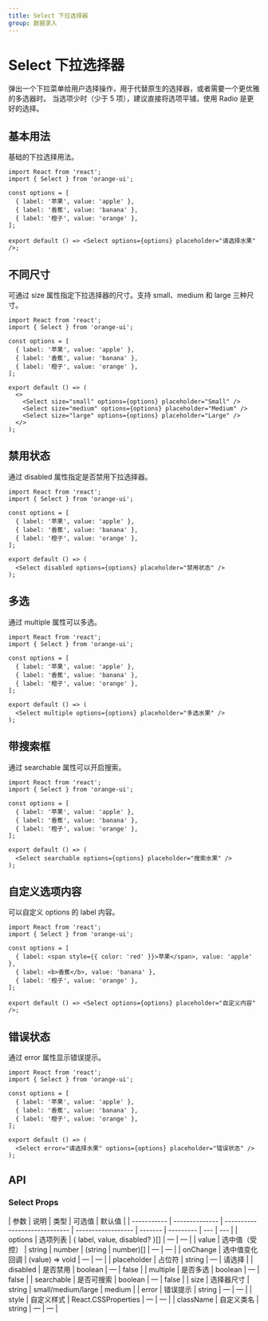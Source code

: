 ```yaml
---
title: Select 下拉选择器
group: 数据录入
---
```


# Select 下拉选择器

弹出一个下拉菜单给用户选择操作，用于代替原生的选择器，或者需要一个更优雅的多选器时。
当选项少时（少于 5 项），建议直接将选项平铺，使用 Radio 是更好的选择。

## 基本用法

基础的下拉选择用法。

```tsx
import React from 'react';
import { Select } from 'orange-ui';

const options = [
  { label: '苹果', value: 'apple' },
  { label: '香蕉', value: 'banana' },
  { label: '橙子', value: 'orange' },
];

export default () => <Select options={options} placeholder="请选择水果" />;
```

## 不同尺寸

可通过 size 属性指定下拉选择器的尺寸。支持 small、medium 和 large 三种尺寸。

```tsx
import React from 'react';
import { Select } from 'orange-ui';

const options = [
  { label: '苹果', value: 'apple' },
  { label: '香蕉', value: 'banana' },
  { label: '橙子', value: 'orange' },
];

export default () => (
  <>
    <Select size="small" options={options} placeholder="Small" />
    <Select size="medium" options={options} placeholder="Medium" />
    <Select size="large" options={options} placeholder="Large" />
  </>
);
```

## 禁用状态

通过 disabled 属性指定是否禁用下拉选择器。

```tsx
import React from 'react';
import { Select } from 'orange-ui';

const options = [
  { label: '苹果', value: 'apple' },
  { label: '香蕉', value: 'banana' },
  { label: '橙子', value: 'orange' },
];

export default () => (
  <Select disabled options={options} placeholder="禁用状态" />
);
```

## 多选

通过 multiple 属性可以多选。

```tsx
import React from 'react';
import { Select } from 'orange-ui';

const options = [
  { label: '苹果', value: 'apple' },
  { label: '香蕉', value: 'banana' },
  { label: '橙子', value: 'orange' },
];

export default () => (
  <Select multiple options={options} placeholder="多选水果" />
);
```

## 带搜索框

通过 searchable 属性可以开启搜索。

```tsx
import React from 'react';
import { Select } from 'orange-ui';

const options = [
  { label: '苹果', value: 'apple' },
  { label: '香蕉', value: 'banana' },
  { label: '橙子', value: 'orange' },
];

export default () => (
  <Select searchable options={options} placeholder="搜索水果" />
);
```

## 自定义选项内容

可以自定义 options 的 label 内容。

```tsx
import React from 'react';
import { Select } from 'orange-ui';

const options = [
  { label: <span style={{ color: 'red' }}>苹果</span>, value: 'apple' },
  { label: <b>香蕉</b>, value: 'banana' },
  { label: '橙子', value: 'orange' },
];

export default () => <Select options={options} placeholder="自定义内容" />;
```

## 错误状态

通过 error 属性显示错误提示。

```tsx
import React from 'react';
import { Select } from 'orange-ui';

const options = [
  { label: '苹果', value: 'apple' },
  { label: '香蕉', value: 'banana' },
  { label: '橙子', value: 'orange' },
];

export default () => (
  <Select error="请选择水果" options={options} placeholder="错误状态" />
);
```

## API

### Select Props

| 参数        | 说明           | 类型                          | 可选值             | 默认值  |
| ----------- | -------------- | ----------------------------- | ------------------ | ------- | --------- | --- | --- |
| options     | 选项列表       | { label, value, disabled? }[] | —                  | —       |
| value       | 选中值（受控） | string                        | number             | (string | number)[] | —   | —   |
| onChange    | 选中值变化回调 | (value) => void               | —                  | —       |
| placeholder | 占位符         | string                        | —                  | 请选择  |
| disabled    | 是否禁用       | boolean                       | —                  | false   |
| multiple    | 是否多选       | boolean                       | —                  | false   |
| searchable  | 是否可搜索     | boolean                       | —                  | false   |
| size        | 选择器尺寸     | string                        | small/medium/large | medium  |
| error       | 错误提示       | string                        | —                  | —       |
| style       | 自定义样式     | React.CSSProperties           | —                  | —       |
| className   | 自定义类名     | string                        | —                  | —       |
